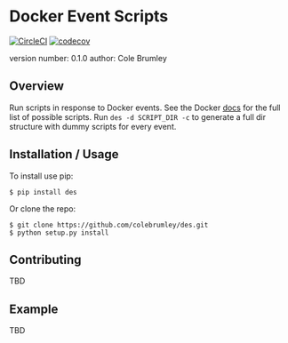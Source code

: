 Docker Event Scripts
===============================

[![CircleCI](https://circleci.com/gh/colebrumley/des.svg?style=svg)](https://circleci.com/gh/colebrumley/des)
[![codecov](https://codecov.io/gh/colebrumley/des/branch/master/graph/badge.svg)](https://codecov.io/gh/colebrumley/des)

version number: 0.1.0
author: Cole Brumley

Overview
--------

Run scripts in response to Docker events. See the Docker [docs](https://docs.docker.com/engine/reference/commandline/events/#/events) for the full list of possible scripts. Run `des -d SCRIPT_DIR -c` to generate a full dir structure with dummy scripts for every event. 

Installation / Usage
--------------------

To install use pip:

    $ pip install des


Or clone the repo:

    $ git clone https://github.com/colebrumley/des.git
    $ python setup.py install
    
Contributing
------------

TBD

Example
-------

TBD
